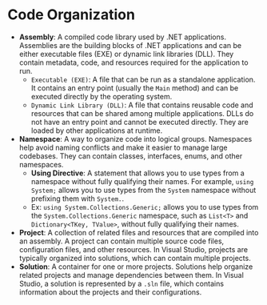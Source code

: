 # Code Organization

- **Assembly**: A compiled code library used by .NET applications. Assemblies are the building blocks of .NET applications and can be either executable files (EXE) or dynamic link libraries (DLL). They contain metadata, code, and resources required for the application to run.
  - `Executable (EXE)`: A file that can be run as a standalone application. It contains an entry point (usually the `Main` method) and can be executed directly by the operating system.
  - `Dynamic Link Library (DLL)`: A file that contains reusable code and resources that can be shared among multiple applications. DLLs do not have an entry point and cannot be executed directly. They are loaded by other applications at runtime.
- **Namespace**: A way to organize code into logical groups. Namespaces help avoid naming conflicts and make it easier to manage large codebases. They can contain classes, interfaces, enums, and other namespaces.
  - **Using Directive**: A statement that allows you to use types from a namespace without fully qualifying their names. For example, `using System;` allows you to use types from the `System` namespace without prefixing them with `System.`.
  - Ex: `using System.Collections.Generic;` allows you to use types from the `System.Collections.Generic` namespace, such as `List<T>` and `Dictionary<TKey, TValue>`, without fully qualifying their names.
- **Project**: A collection of related files and resources that are compiled into an assembly. A project can contain multiple source code files, configuration files, and other resources. In Visual Studio, projects are typically organized into solutions, which can contain multiple projects.
- **Solution**: A container for one or more projects. Solutions help organize related projects and manage dependencies between them. In Visual Studio, a solution is represented by a `.sln` file, which contains information about the projects and their configurations.
